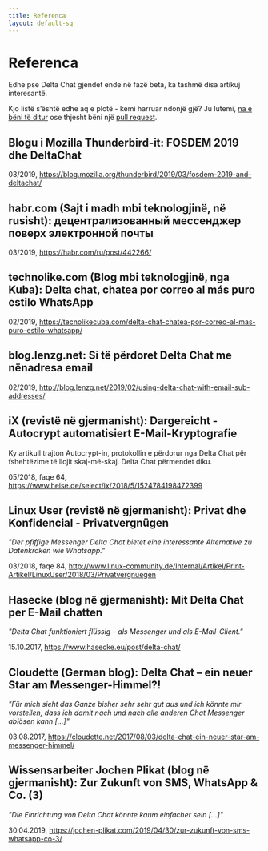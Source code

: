 ```yaml
---
title: Referenca
layout: default-sq
---
```




<!-- GENERATED FILE -- DO NOT EDIT -->



# Referenca

Edhe pse Delta Chat gjendet ende në fazë beta, ka tashmë disa artikuj interesantë.

Kjo listë s’është edhe aq e plotë -
kemi harruar ndonjë gjë?
Ju lutemi, [na e bëni të ditur](imprint)
ose thjesht bëni një [pull request](https://github.com/deltachat/deltachat-pages/edit/master/en/references.md).


## Blogu i Mozilla Thunderbird-it: FOSDEM 2019 dhe DeltaChat

03/2019, <https://blog.mozilla.org/thunderbird/2019/03/fosdem-2019-and-deltachat/>


## habr.com (Sajt i madh mbi teknologjinë, në rusisht): децентрализованный мессенджер поверх электронной почты

03/2019, <https://habr.com/ru/post/442266/>


## technolike.com (Blog mbi teknologjinë, nga Kuba): Delta chat, chatea por correo al más puro estilo WhatsApp

02/2019, <https://tecnolikecuba.com/delta-chat-chatea-por-correo-al-mas-puro-estilo-whatsapp/>


## blog.lenzg.net: Si të përdoret Delta Chat me nënadresa email

02/2019, <http://blog.lenzg.net/2019/02/using-delta-chat-with-email-sub-addresses/>


## iX (revistë në gjermanisht): Dargereicht - Autocrypt automatisiert E-Mail-Kryptografie

Ky artikull trajton Autocrypt-in, protokollin e përdorur nga Delta Chat për fshehtëzime të llojit skaj-më-skaj.
Delta Chat përmendet diku.

05/2018, faqe 64, <https://www.heise.de/select/ix/2018/5/1524784198472399>


## Linux User (revistë në gjermanisht): Privat dhe Konfidencial - Privatvergnügen

_"Der pfiffige Messenger Delta Chat bietet eine interessante Alternative zu Datenkraken wie Whatsapp."_

03/2018, faqe 84, <http://www.linux-community.de/Internal/Artikel/Print-Artikel/LinuxUser/2018/03/Privatvergnuegen>


## Hasecke (blog në gjermanisht): Mit Delta Chat per E-Mail chatten

_"Delta Chat funktioniert flüssig – als Messenger und als E-Mail-Client."_

15.10.2017, <https://www.hasecke.eu/post/delta-chat/>


## Cloudette (German blog): Delta Chat – ein neuer Star am Messenger-Himmel?!

_"Für mich sieht das Ganze bisher sehr sehr gut aus und ich könnte mir vorstellen, dass ich damit nach und nach alle anderen Chat Messenger ablösen kann [...]"_

03.08.2017, <https://cloudette.net/2017/08/03/delta-chat-ein-neuer-star-am-messenger-himmel/>

## Wissensarbeiter Jochen Plikat (blog në gjermanisht): Zur Zukunft von SMS, WhatsApp & Co. (3)

_"Die Einrichtung von Delta Chat könnte kaum einfacher sein [...]"_

30.04.2019, <https://jochen-plikat.com/2019/04/30/zur-zukunft-von-sms-whatsapp-co-3/>
